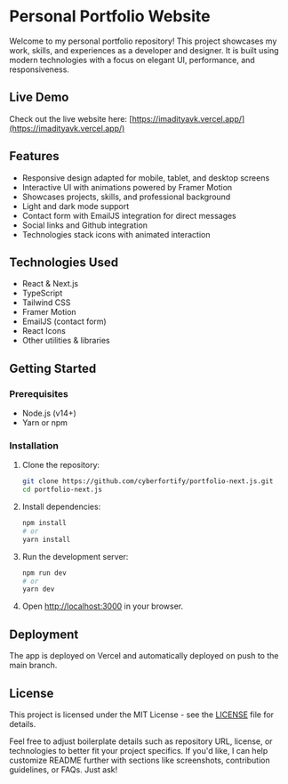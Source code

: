 # Personal Portfolio Website

Welcome to my personal portfolio repository! This project showcases my work, skills, and experiences as a developer and designer. It is built using modern technologies with a focus on elegant UI, performance, and responsiveness.

## Live Demo

Check out the live website here: [https://imadityavk.vercel.app/](https://imadityavk.vercel.app/)

## Features

- Responsive design adapted for mobile, tablet, and desktop screens
- Interactive UI with animations powered by Framer Motion
- Showcases projects, skills, and professional background
- Light and dark mode support
- Contact form with EmailJS integration for direct messages
- Social links and Github integration
- Technologies stack icons with animated interaction

## Technologies Used

- React & Next.js
- TypeScript
- Tailwind CSS
- Framer Motion
- EmailJS (contact form)
- React Icons
- Other utilities & libraries

## Getting Started

### Prerequisites

- Node.js (v14+)
- Yarn or npm

### Installation

1. Clone the repository:

   ```bash
   git clone https://github.com/cyberfortify/portfolio-next.js.git
   cd portfolio-next.js
   ```

2. Install dependencies:

   ```bash
   npm install
   # or
   yarn install
   ```

3. Run the development server:

   ```bash
   npm run dev
   # or
   yarn dev
   ```

4. Open [http://localhost:3000](http://localhost:3000) in your browser.

## Deployment

The app is deployed on Vercel and automatically deployed on push to the main branch.

## License

This project is licensed under the MIT License - see the [LICENSE](LICENSE) file for details.

Feel free to adjust boilerplate details such as repository URL, license, or technologies to better fit your project specifics. If you'd like, I can help customize README further with sections like screenshots, contribution guidelines, or FAQs. Just ask!